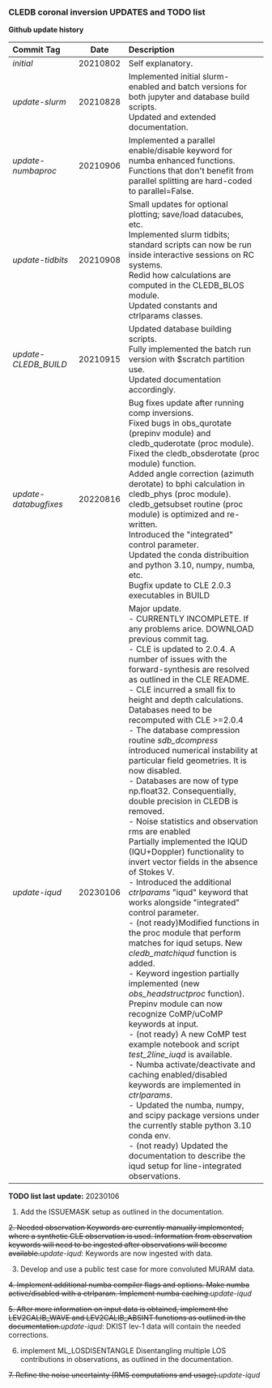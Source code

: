 ### **CLEDB coronal inversion UPDATES and TODO list**

**Github update history**

| Commit Tag | Date | Description |
|:---------|:-----:|:-----|
| *initial* | 20210802 | Self explanatory.|
| *update-slurm* | 20210828 | Implemented initial slurm-enabled and batch versions for both jupyter and database build scripts.<br>Updated and extended documentation. |
| *update-numbaproc* | 20210906 | Implemented a parallel enable/disable keyword for numba enhanced functions.<br>Functions that don't benefit from parallel splitting are hard-coded to parallel=False. |
| *update-tidbits* | 20210908 | Small updates for optional plotting; save/load datacubes, etc.<br>Implemented slurm tidbits; standard scripts can now be run inside interactive sessions on RC systems.<br>Redid how calculations are computed in the CLEDB_BLOS module.<br>Updated constants and ctrlparams classes.|
| *update-CLEDB_BUILD* | 20210915 | Updated database building scripts.<br>Fully implemented the batch run version with $scratch partition use.<br>Updated documentation accordingly.|
| *update-databugfixes* | 20220816 | Bug fixes update after running comp inversions. <br> Fixed bugs in obs_qurotate (prepinv module) and cledb_quderotate (proc module). <br> Fixed the cledb_obsderotate (proc module) function. <br> Added angle correction (azimuth derotate) to bphi calculation in cledb_phys (proc module). <br> cledb_getsubset routine (proc module) is optimized and re-written. <br> Introduced the "integrated" control parameter. <br> Updated the conda distribuition and python 3.10, numpy, numba, etc. <br> Bugfix update to CLE 2.0.3 executables in BUILD|
| *update-iqud* | 20230106 | Major update. <br> - CURRENTLY INCOMPLETE. If any problems arice. DOWNLOAD previous commit tag. <br> - CLE is updated to 2.0.4. A number of issues with the forward-synthesis are resolved as outlined in the CLE README. <br> - CLE incurred a small fix to height and depth calculations. Databases need to be recomputed with CLE >=2.0.4 <br> - The database compression routine *sdb_dcompress* introduced numerical instability at particular field geometries. It is now disabled. <br> - Databases are now of type np.float32. Consequentially, double precision in CLEDB is removed. <br> - Noise statistics and observation rms are enabled <br> Partially implemented the IQUD (IQU+Doppler) functionality to invert vector fields in the absence of Stokes V. <br> - Introduced the additional *ctrlparams* "iqud" keyword that works alongside "integrated" control parameter. <br> - (not ready)Modified functions in the proc module that perform matches for iqud setups. New *cledb_matchiqud* function is added. <br> - Keyword ingestion partially implemented (new *obs_headstructproc* function). Prepinv module can now recognize CoMP/uCoMP keywords at input. <br> - (not ready) A new CoMP test example notebook and script *test_2line_iuqd* is available. <br> - Numba activate/deactivate and caching enabled/disabled keywords are implemented in *ctrlparams*. <br> - Updated the numba, numpy, and scipy package versions under the currently stable python 3.10 conda env. <br> - (not ready) Updated the documentation to describe the iqud setup for line-integrated observations.| 

**TODO list last update:** 20230106

1.  Add the ISSUEMASK setup as outlined in the documentation.

~~2.  Needed observation Keywords are currently manually implemented, where a synthetic CLE observation is used. 
    Information from observation keywords will need to be ingested after observations will become available.~~*update-iqud*: Keywords are now ingested with data. 

3.  Develop and use a public test case for more convoluted MURAM data.

~~4.  Implement additional numba compiler flags and options. Make numba active/disabled with a ctrlparam. Implement numba caching.~~*update-iqud*

~~5.  After more information on input data is obtained, implement the 
    LEV2CALIB_WAVE and LEV2CALIB_ABSINT functions as outlined in the documentation.~~*update-iqud*: DKIST lev-1 data will contain the needed corrections.

6.  implement ML_LOSDISENTANGLE Disentangling multiple LOS contributions in observations, as outlined in the documentation.

~~7.  Refine the noise uncertainty (RMS computations and usage).~~*update-iqud*